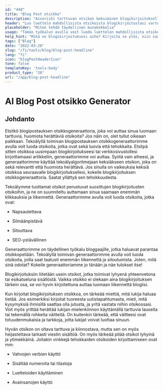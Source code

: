 ```yaml
---
id: "448"
title: "Blog Post otsikko"
description: "Aivoriihi tarttuvan otsikon keksiminen blogikirjoituksellesi voi olla vaikeaa. Tämä työkalu auttaa sinua laatimaan luettelon mahdollisista otsikoista blogikirjoituksellesi antamasi aiheen perusteella."
header: "Luo luettelo mahdollisista otsikoista blogikirjoitustasi varten."
placeholder: "Miten tehdä täydellinen munakokkelia"
usage: "Tämän työkalun avulla voit luoda luettelon mahdollisista otsikoista blogikirjoitustasi varten. Kirjoita vain aihe, niin saat luettelon otsikoista, joista voit valita."
help_hint: "Mikä on blogikirjoituksesi aihe? Kirjoita se ylös, niin saat listan otsikoita, joista voit valita."
tags: ["Blog"]
date: "2022-03-28"
slug: "/fi/tools/blog/blog-post-headline"
lang: "fi"
icon: "blogPostHeaderIcon"
tone: false
templateKey: 'tools-body'
product_type: "28"
url: "/app/blog-post-headline"
---
```


# AI Blog Post otsikko Generator

## Johdanto

Etsitkö blogipostauksen otsikkogeneraattoria, joka voi auttaa sinua luomaan tarttuvia, huomiota herättäviä otsikoita? Jos näin on, olet tullut oikeaan paikkaan. Tekoälyllä toimivan blogipostauksen otsikkogeneraattorimme avulla voit luoda otsikoita, jotka ovat sekä luovia että tehokkaita. Etsitpä sitten otsikkoa uusimpaan blogikirjoitukseesi tai verkkosivustollesi kirjoittamaasi artikkeliin, generaattorimme voi auttaa. Syötä vain aiheesi, ja generaattorimme käyttää tekoälyalgoritmejaan keksiäkseen otsikon, joka on sekä relevantti että huomiota herättävä. Jos sinulla on vaikeuksia keksiä otsikkoa seuraavalle blogikirjoituksellesi, kokeile blogikirjoituksen otsikkogeneraattoria. Saatat yllättyä sen tehokkuudesta.

Tekoälymme tuottamat otsikot perustuvat suosittujen blogikirjoitusten otsikoihin, ja ne on suunniteltu auttamaan sinua saamaan enemmän klikkauksia ja liikennettä. Generaattorimme avulla voit luoda otsikoita, jotka ovat:

- Napsautettava

- Silmäänpistävä

- Sitouttava

- SEO-ystävällinen

Generaattorimme on täydellinen työkalu bloggaajille, jotka haluavat parantaa otsikkopeliään. Tekoälyllä toimivan generaattorimme avulla voit luoda otsikoita, joilla saat taatusti enemmän liikennettä ja sitoutumista. Joten, mitä sinä odotat? Kokeile generaattoriamme jo tänään ja näe tulokset itse!

Blogikirjoituksiin liitetään usein otsikot, jotka toimivat lyhyenä yhteenvetona tai esikatseluna sisällöstä. Vaikka otsikko ei olekaan aina blogikirjoituksen tärkein osa, se voi hyvin kirjoitettuna auttaa luomaan liikennettä blogiisi.

Kun kirjoitat blogikirjoituksen otsikkoa, on tärkeää miettiä, mitä lukija haluaa tietää. Jos esimerkiksi kirjoitat tuoreesta uutistapahtumasta, mieti, mitä kysymyksiä ihmisillä saattaa olla jutusta, ja yritä vastata niihin otsikossasi. Voit myös yrittää herättää lukijan mielenkiinnon käyttämällä tarttuvia lauseita tai tekemällä rohkeita väitteitä. On kuitenkin tärkeää, että väitteesi ovat totuudenmukaisia ja tarkkoja, jotta lukijat voivat luottaa sinuun.

Hyvän otsikon on oltava tarttuva ja kiinnostava, mutta sen on myös heijastettava tarkasti viestin sisältöä. On myös tärkeää pitää otsikot lyhyinä ja ytimekkäinä. Joitakin vinkkejä tehokkaiden otsikoiden kirjoittamiseen ovat mm:

- Vahvojen verbien käyttö

- Sisältää numeroita tai tilastoja

- Luetteloiden käyttäminen

- Avainsanojen käyttö
